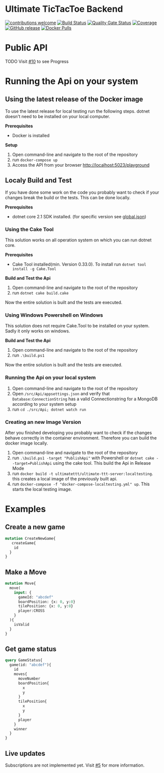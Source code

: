 # Ultimate TicTacToe Backend

[![contributions welcome](https://img.shields.io/badge/contributions-welcome-brightgreen.svg?style=flat)](https://github.com/ultimate-ttt/ultimate-ttt-backend/issues)
[![Build Status](https://dev.azure.com/ultimate-ttt/ultimate-ttt/_apis/build/status/ultimate-ttt-Build-master?branchName=master)](https://dev.azure.com/ultimate-ttt/ultimate-ttt/_build/latest?definitionId=4&branchName=master)
[![Quality Gate Status](https://sonarcloud.io/api/project_badges/measure?project=ultimate-ttt-backend&metric=alert_status)](https://sonarcloud.io/dashboard?id=ultimate-ttt-backend)
[![Coverage](https://sonarcloud.io/api/project_badges/measure?project=ultimate-ttt-backend&metric=coverage)](https://sonarcloud.io/dashboard?id=ultimate-ttt-backend)
[![GitHub release](https://img.shields.io/github/release/ultimate-ttt/ultimate-ttt-backend.svg)](https://github.com/ultimate-ttt/ultimate-ttt-backend/releases)
[![Docker Pulls](https://img.shields.io/docker/pulls/ultimatettt/ultimate-ttt-server.svg)](https://hub.docker.com/r/ultimatettt/ultimate-ttt-server)

# Public API
TODO Visit [#10](https://github.com/ultimate-ttt/ultimate-ttt-backend/issues/10) to see Progress

# Running the Api on your system

## Using the latest release of the Docker image

To use the latest release for local testing run the following steps. dotnet doesn't need to be installed on your local computer.

**Prerequisites**
- Docker is installed

**Setup**

1. Open command-line and navigate to the root of the repository
2. run `docker-compose up`
3. Access the API from your browser [http://localhost:5023/playground](http://localhost:5023/playground)

## Localy Build and Test
If you have done some work on the code you probably want to check if your changes break the build or the tests. This can be done locally.

**Prerequisites**
- dotnet core 2.1 SDK installed. (for specific version see [global.json](./global.json))

### Using the Cake Tool

This solution works on all operation system on which you can run dotnet core.

**Prerequisites**
  
  - Cake Tool installed(min. Version 0.33.0). To install run `dotnet tool install -g Cake.Tool`

**Build and Test the Api**

1. Open command-line and navigate to the root of the repository
2. run `dotnet cake build.cake`

Now the entire solution is built and the tests are executed.

### Using Windows Powershell on Windows
  
This solution does not require Cake.Tool to be installed on your system. Sadly it only works on windows.

**Build and Test the Api**

1. Open command-line and navigate to the root of the repository
2. run `.\build.ps1`

Now the entire solution is built and the tests are executed.

### Running the Api on your local system

1. Open command-line and navigate to the root of the repository
2. Open `/src/Api/appsettings.json` and verify that `Database:ConnectionString` has a valid Connectionstring for a MongoDB according to your system setup
3. run `cd ./src/Api; dotnet watch run`

### Creating an new Image Version

After you finished developing you probably want to check if the changes behave correctly in the container environment. Therefore you can build the docker image locally.

1. Open command-line and navigate to the root of the repository
2. run `.\build.ps1 -target "PublishApi"` with Powershell or `dotnet cake --target=PublishApi` using the cake tool. This build the Api in Release Mode
3. run `docker build -t ultimatettt/ultimate-ttt-server:localtesting`. this creates a local image of the previously built api.
4. run `docker-compose -f "docker-compose-localtesting.yml" up`. This starts the local testing image.

# Examples

## Create a new game

```graphql
mutation CreateNewGame{
   createGame{
    id
  }
}
```

## Make a Move

```graphql
mutation Move{
  move(
    input: {
      gameId: "abcdef"
      boardPosition: {x: 0, y:0}
      tilePosition: {x: 0, y:0}
      player:CROSS
    }
  ){
    isValid
  }
}
```

## Get game status

```graphql
query GameStatus{
  game(id: "abcdef"){
    id
    moves{
      moveNumber
      boardPosition{
        x
        y
      }
      tilePosition{
        x
        y
      }
      player
    }
    winner
  }
}
```

## Live updates

Subscriptions are not implemented yet. Visit [#5](https://github.com/ultimate-ttt/ultimate-ttt-backend/issues/5) for more information.
